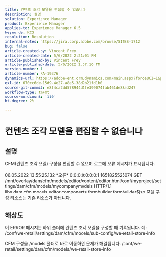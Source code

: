 ```yaml
---
title: 컨텐츠 조각 모델을 편집할 수 없습니다
description: 설명
solution: Experience Manager
product: Experience Manager
applies-to: Experience Manager 6.5
keywords: KCS
resolution: Resolution
internal-notes: https://jira.corp.adobe.com/browse/SITES-1712
bug: false
article-created-by: Vincent Frey
article-created-date: 5/6/2022 2:21:01 PM
article-published-by: Vincent Frey
article-published-date: 5/6/2022 2:37:10 PM
version-number: 1
article-number: KA-19376
dynamics-url: https://adobe-ent.crm.dynamics.com/main.aspx?forceUCI=1&pagetype=entityrecord&etn=knowledgearticle&id=c91330bb-47cd-ec11-a7b5-6045bd00db25
exl-id: 670cc6de-15d9-4e27-a8e5-38d9b21fd1b0
source-git-commit: e8f4ca2dd578944d4fe399074fab461de88ad247
workflow-type: tm+mt
source-wordcount: '110'
ht-degree: 2%

---
```


# 컨텐츠 조각 모델을 편집할 수 없습니다

## 설명


CFM(컨텐츠 조각 모델) 구성을 편집할 수 없으며 로그에 오류 메시지가 표시됩니다.
<br><br>06.05.2022 13:55:25.132 \*오류\* 0:0:0:0:0:0:0:1 1651825525074 GET /mnt/overlay/dam/cfm/models/editor/content/editor.html/conf/myproject/settings/dam/cfm/models/mycompanymodels HTTP/1.1 libs.dam.cfm.models.editor.components.formbuilder.formbuilder$jsp 모델 구성 리소스는 기존 리소스가 아닙니다.<br>

## 해상도


이 ERROR 메시지는 하위 폴더에 컨텐츠 조각 모델을 구성할 때 기록됩니다.
예: /conf/we-retail/settings/dam/cfm/models/sub-config/we-retail-store-info 

CFM 구성을 /models 폴더로 바로 이동하면 문제가 해결됩니다.
/conf/we-retail/settings/dam/cfm/models/we-retail-store-info
